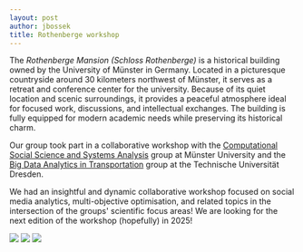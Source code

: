 ```yaml
---
layout: post
author: jbossek
title: Rothenberge workshop
---
```

<p>The <i>Rothenberge Mansion (Schloss Rothenberge)</i> is a historical building owned by the University of Münster in Germany. Located in a picturesque countryside around 30 kilometers northwest of Münster, it serves as a retreat and conference center for the university. Because of its quiet location and scenic surroundings, it provides a peaceful atmosphere ideal for focused work, discussions, and intellectual exchanges. The building is fully equipped for modern academic needs while preserving its historical charm.</p>

<p>Our group took part in a collaborative workshop with the <a href="https://www.wi.uni-muenster.de/department/csssa" class="external" title="Website of the Computational Social Science and Systems Analysis group at the University of Münster">Computational Social Science and Systems Analysis</a> group at Münster University and the <a href="https://tu-dresden.de/bu/verkehr/ivw/bda/die-professur" class="external" title="Website of the Chair for Big Data Analytics in Transportation at the Technische Universität Dresden">Big Data Analytics in Transportation</a> group at the Technische Universität Dresden.</p>

<p>We had an insightful and dynamic collaborative workshop focused on social media analytics, multi-objective optimisation, and related topics in the intersection of the groups' scientific focus areas! We are looking for the next edition of the workshop (hopefully) in 2025!</p>

<div class="image-container">
    <img src="{{ "/assets/data/events/Rothenberge2024/MALEO-at-Rothenberge-1.jpg" | absolute_url }}">
    <img src="{{ "/assets/data/events/Rothenberge2024/MALEO-at-Rothenberge-2.jpg" | absolute_url }}">
    <img src="{{ "/assets/data/events/Rothenberge2024/MALEO-at-Rothenberge-3.jpg" | absolute_url }}">
</div>
<span style="clear:both!"></span>


